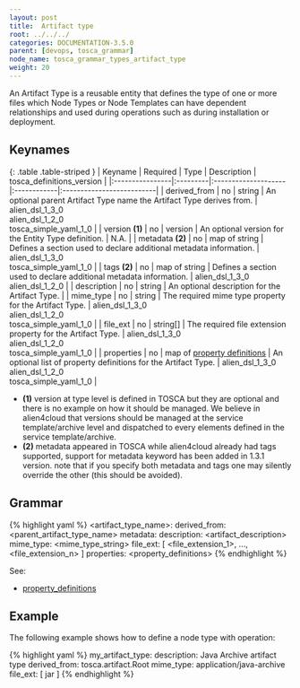 ```yaml
---
layout: post
title:  Artifact type
root: ../../../
categories: DOCUMENTATION-3.5.0
parent: [devops, tosca_grammar]
node_name: tosca_grammar_types_artifact_type
weight: 20
---
```


An Artifact Type is a reusable entity that defines the type of one or more files which Node Types or Node Templates can have dependent relationships and used during operations such as during installation or deployment.

## Keynames

{: .table .table-striped }
| Keyname         | Required | Type                | Description | tosca_definitions_version |
|:----------------|:---------|:--------------------|:------------|:--------------------------|
| derived_from | no | string | An optional parent Artifact Type name the Artifact Type derives from. | alien_dsl_1_3_0<br> alien_dsl_1_2_0<br> tosca_simple_yaml_1_0 |
| version __(1)__ | no | version | An optional version for the Entity Type definition. | N.A. |
| metadata __(2)__ | no | map of string | Defines a section used to declare additional metadata information. | alien_dsl_1_3_0<br> tosca_simple_yaml_1_0 |
| tags __(2)__ | no | map of string | Defines a section used to declare additional metadata information. | alien_dsl_1_3_0<br> alien_dsl_1_2_0 |
| description | no | string | An optional description for the Artifact Type. |
| mime_type | no | string | The required mime type property for the Artifact Type. | alien_dsl_1_3_0<br> alien_dsl_1_2_0<br> tosca_simple_yaml_1_0 |
| file_ext | no | string[] | The required file extension property for the Artifact Type. | alien_dsl_1_3_0<br> alien_dsl_1_2_0<br> tosca_simple_yaml_1_0 |
| properties | no | map of [property definitions](#/documentation/3.0.0/devops_guide/tosca_grammar/property_definition.html) | An optional list of property definitions for the Artifact Type. | alien_dsl_1_3_0<br> alien_dsl_1_2_0<br> tosca_simple_yaml_1_0 |

* __(1)__ version at type level is defined in TOSCA but they are optional and there is no example on how it should be managed. We believe in alien4cloud that versions should be managed at the service template/archive level and dispatched to every elements defined in the service template/archive.
* __(2)__ metadata appeared in TOSCA while alien4cloud already had tags supported, support for metadata keyword has been added in 1.3.1 version. note that if you specify both metadata and tags one may silently override the other (this should be avoided).

## Grammar

{% highlight yaml %}
<artifact_type_name>:
  derived_from: <parent_artifact_type_name>
  metadata:
    <map of string>
  description: <artifact_description>
  mime_type: <mime_type_string>
  file_ext: [ <file_extension_1>, ..., <file_extension_n> ]
  properties:
    <property_definitions>
{% endhighlight %}

See:

- [property_definitions](#/documentation/3.0.0/devops_guide/tosca_grammar/property_definition.html)

## Example

The following example shows how to define a node type with operation:

{% highlight yaml %}
my_artifact_type:
  description: Java Archive artifact type
  derived_from: tosca.artifact.Root
  mime_type: application/java-archive
  file_ext: [ jar ]
{% endhighlight %}
